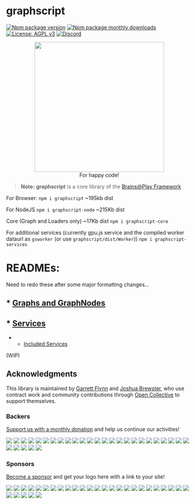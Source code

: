 
# graphscript
[![Npm package version](https://img.shields.io/npm/v/graphscript)](https://npmjs.com/package/graphscript)
[![Npm package monthly downloads](https://badgen.net/npm/dm/graphscript)](https://npmjs.ccom/package/graphscript)
[![License: AGPL v3](https://img.shields.io/badge/license-AGPL_v3-blue.svg)](https://www.gnu.org/licenses/agpl-3.0)
[![Discord](https://img.shields.io/badge/community-discord-7289da.svg?sanitize=true)](https://discord.gg/CDxskSh9ZB)


<p align="center">
<img src="https://github.com/brainsatplay/graphscript/blob/master/gs_logo_min.png"  width=350px height=350px><br>
For happy code!
</p>

> **Note:** **graphscript** is a core library of the [Brains@Play Framework](https://github.com/brainsatplay/brainsatplay)


For Browser:
`npm i graphscript` ~195kb dist

For NodeJS
`npm i graphscript-node` ~215Kb dist

Core (Graph and Loaders only) ~17Kb dist
`npm i graphscript-core`

For additional services (currently gpu.js service and the compiled worker dataurl as `gsworker` (or use `graphscript/dist/Worker`))
`npm i graphscript-services`

# READMEs:

Need to redo these after some major formatting changes...

## * [Graphs and GraphNodes](https://github.com/brainsatplay/graphscript/blob/master/docs/Graph.md)
## * [Services](https://github.com/brainsatplay/graphscript/blob/master/docs/Service.md)
   * * [Included Services](https://github.com/brainsatplay/graphscript/blob/master/docs/Service.md#included-services)

(WIP)


## Acknowledgments
This library is maintained by [Garrett Flynn](https://github.com/garrettmflynn) and [Joshua Brewster](https://github.com/joshbrew), who use contract work and community contributions through [Open Collective](https://opencollective.com/brainsatplay) to support themselves.

### Backers
[Support us with a monthly donation](https://opencollective.com/brainsatplay#backer) and help us continue our activities!

<a href="https://opencollective.com/brainsatplay/backer/0/website" target="_blank"><img src="https://opencollective.com/brainsatplay/backer/0/avatar.svg"></a>
<a href="https://opencollective.com/brainsatplay/backer/1/website" target="_blank"><img src="https://opencollective.com/brainsatplay/backer/1/avatar.svg"></a>
<a href="https://opencollective.com/brainsatplay/backer/2/website" target="_blank"><img src="https://opencollective.com/brainsatplay/backer/2/avatar.svg"></a>
<a href="https://opencollective.com/brainsatplay/backer/3/website" target="_blank"><img src="https://opencollective.com/brainsatplay/backer/3/avatar.svg"></a>
<a href="https://opencollective.com/brainsatplay/backer/4/website" target="_blank"><img src="https://opencollective.com/brainsatplay/backer/4/avatar.svg"></a>
<a href="https://opencollective.com/brainsatplay/backer/5/website" target="_blank"><img src="https://opencollective.com/brainsatplay/backer/5/avatar.svg"></a>
<a href="https://opencollective.com/brainsatplay/backer/6/website" target="_blank"><img src="https://opencollective.com/brainsatplay/backer/6/avatar.svg"></a>
<a href="https://opencollective.com/brainsatplay/backer/7/website" target="_blank"><img src="https://opencollective.com/brainsatplay/backer/7/avatar.svg"></a>
<a href="https://opencollective.com/brainsatplay/backer/8/website" target="_blank"><img src="https://opencollective.com/brainsatplay/backer/8/avatar.svg"></a>
<a href="https://opencollective.com/brainsatplay/backer/9/website" target="_blank"><img src="https://opencollective.com/brainsatplay/backer/9/avatar.svg"></a>
<a href="https://opencollective.com/brainsatplay/backer/10/website" target="_blank"><img src="https://opencollective.com/brainsatplay/backer/10/avatar.svg"></a>
<a href="https://opencollective.com/brainsatplay/backer/11/website" target="_blank"><img src="https://opencollective.com/brainsatplay/backer/11/avatar.svg"></a>
<a href="https://opencollective.com/brainsatplay/backer/12/website" target="_blank"><img src="https://opencollective.com/brainsatplay/backer/12/avatar.svg"></a>
<a href="https://opencollective.com/brainsatplay/backer/13/website" target="_blank"><img src="https://opencollective.com/brainsatplay/backer/13/avatar.svg"></a>
<a href="https://opencollective.com/brainsatplay/backer/14/website" target="_blank"><img src="https://opencollective.com/brainsatplay/backer/14/avatar.svg"></a>
<a href="https://opencollective.com/brainsatplay/backer/15/website" target="_blank"><img src="https://opencollective.com/brainsatplay/backer/15/avatar.svg"></a>
<a href="https://opencollective.com/brainsatplay/backer/16/website" target="_blank"><img src="https://opencollective.com/brainsatplay/backer/16/avatar.svg"></a>
<a href="https://opencollective.com/brainsatplay/backer/17/website" target="_blank"><img src="https://opencollective.com/brainsatplay/backer/17/avatar.svg"></a>
<a href="https://opencollective.com/brainsatplay/backer/18/website" target="_blank"><img src="https://opencollective.com/brainsatplay/backer/18/avatar.svg"></a>
<a href="https://opencollective.com/brainsatplay/backer/19/website" target="_blank"><img src="https://opencollective.com/brainsatplay/backer/19/avatar.svg"></a>
<a href="https://opencollective.com/brainsatplay/backer/20/website" target="_blank"><img src="https://opencollective.com/brainsatplay/backer/20/avatar.svg"></a>
<a href="https://opencollective.com/brainsatplay/backer/21/website" target="_blank"><img src="https://opencollective.com/brainsatplay/backer/21/avatar.svg"></a>
<a href="https://opencollective.com/brainsatplay/backer/22/website" target="_blank"><img src="https://opencollective.com/brainsatplay/backer/22/avatar.svg"></a>
<a href="https://opencollective.com/brainsatplay/backer/23/website" target="_blank"><img src="https://opencollective.com/brainsatplay/backer/23/avatar.svg"></a>
<a href="https://opencollective.com/brainsatplay/backer/24/website" target="_blank"><img src="https://opencollective.com/brainsatplay/backer/24/avatar.svg"></a>
<a href="https://opencollective.com/brainsatplay/backer/25/website" target="_blank"><img src="https://opencollective.com/brainsatplay/backer/25/avatar.svg"></a>
<a href="https://opencollective.com/brainsatplay/backer/26/website" target="_blank"><img src="https://opencollective.com/brainsatplay/backer/26/avatar.svg"></a>
<a href="https://opencollective.com/brainsatplay/backer/27/website" target="_blank"><img src="https://opencollective.com/brainsatplay/backer/27/avatar.svg"></a>
<a href="https://opencollective.com/brainsatplay/backer/28/website" target="_blank"><img src="https://opencollective.com/brainsatplay/backer/28/avatar.svg"></a>
<a href="https://opencollective.com/brainsatplay/backer/29/website" target="_blank"><img src="https://opencollective.com/brainsatplay/backer/29/avatar.svg"></a>

### Sponsors

[Become a sponsor](https://opencollective.com/brainsatplay#sponsor) and get your logo here with a link to your site!

<a href="https://opencollective.com/brainsatplay/sponsor/0/website" target="_blank"><img src="https://opencollective.com/brainsatplay/sponsor/0/avatar.svg"></a>
<a href="https://opencollective.com/brainsatplay/sponsor/1/website" target="_blank"><img src="https://opencollective.com/brainsatplay/sponsor/1/avatar.svg"></a>
<a href="https://opencollective.com/brainsatplay/sponsor/2/website" target="_blank"><img src="https://opencollective.com/brainsatplay/sponsor/2/avatar.svg"></a>
<a href="https://opencollective.com/brainsatplay/sponsor/3/website" target="_blank"><img src="https://opencollective.com/brainsatplay/sponsor/3/avatar.svg"></a>
<a href="https://opencollective.com/brainsatplay/sponsor/4/website" target="_blank"><img src="https://opencollective.com/brainsatplay/sponsor/4/avatar.svg"></a>
<a href="https://opencollective.com/brainsatplay/sponsor/5/website" target="_blank"><img src="https://opencollective.com/brainsatplay/sponsor/5/avatar.svg"></a>
<a href="https://opencollective.com/brainsatplay/sponsor/6/website" target="_blank"><img src="https://opencollective.com/brainsatplay/sponsor/6/avatar.svg"></a>
<a href="https://opencollective.com/brainsatplay/sponsor/7/website" target="_blank"><img src="https://opencollective.com/brainsatplay/sponsor/7/avatar.svg"></a>
<a href="https://opencollective.com/brainsatplay/sponsor/8/website" target="_blank"><img src="https://opencollective.com/brainsatplay/sponsor/8/avatar.svg"></a>
<a href="https://opencollective.com/brainsatplay/sponsor/9/website" target="_blank"><img src="https://opencollective.com/brainsatplay/sponsor/9/avatar.svg"></a>
<a href="https://opencollective.com/brainsatplay/sponsor/10/website" target="_blank"><img src="https://opencollective.com/brainsatplay/sponsor/10/avatar.svg"></a>
<a href="https://opencollective.com/brainsatplay/sponsor/11/website" target="_blank"><img src="https://opencollective.com/brainsatplay/sponsor/11/avatar.svg"></a>
<a href="https://opencollective.com/brainsatplay/sponsor/12/website" target="_blank"><img src="https://opencollective.com/brainsatplay/sponsor/12/avatar.svg"></a>
<a href="https://opencollective.com/brainsatplay/sponsor/13/website" target="_blank"><img src="https://opencollective.com/brainsatplay/sponsor/13/avatar.svg"></a>
<a href="https://opencollective.com/brainsatplay/sponsor/14/website" target="_blank"><img src="https://opencollective.com/brainsatplay/sponsor/14/avatar.svg"></a>
<a href="https://opencollective.com/brainsatplay/sponsor/15/website" target="_blank"><img src="https://opencollective.com/brainsatplay/sponsor/15/avatar.svg"></a>
<a href="https://opencollective.com/brainsatplay/sponsor/16/website" target="_blank"><img src="https://opencollective.com/brainsatplay/sponsor/16/avatar.svg"></a>
<a href="https://opencollective.com/brainsatplay/sponsor/17/website" target="_blank"><img src="https://opencollective.com/brainsatplay/sponsor/17/avatar.svg"></a>
<a href="https://opencollective.com/brainsatplay/sponsor/18/website" target="_blank"><img src="https://opencollective.com/brainsatplay/sponsor/18/avatar.svg"></a>
<a href="https://opencollective.com/brainsatplay/sponsor/19/website" target="_blank"><img src="https://opencollective.com/brainsatplay/sponsor/19/avatar.svg"></a>
<a href="https://opencollective.com/brainsatplay/sponsor/20/website" target="_blank"><img src="https://opencollective.com/brainsatplay/sponsor/20/avatar.svg"></a>
<a href="https://opencollective.com/brainsatplay/sponsor/21/website" target="_blank"><img src="https://opencollective.com/brainsatplay/sponsor/21/avatar.svg"></a>
<a href="https://opencollective.com/brainsatplay/sponsor/22/website" target="_blank"><img src="https://opencollective.com/brainsatplay/sponsor/22/avatar.svg"></a>
<a href="https://opencollective.com/brainsatplay/sponsor/23/website" target="_blank"><img src="https://opencollective.com/brainsatplay/sponsor/23/avatar.svg"></a>
<a href="https://opencollective.com/brainsatplay/sponsor/24/website" target="_blank"><img src="https://opencollective.com/brainsatplay/sponsor/24/avatar.svg"></a>
<a href="https://opencollective.com/brainsatplay/sponsor/25/website" target="_blank"><img src="https://opencollective.com/brainsatplay/sponsor/25/avatar.svg"></a>
<a href="https://opencollective.com/brainsatplay/sponsor/26/website" target="_blank"><img src="https://opencollective.com/brainsatplay/sponsor/26/avatar.svg"></a>
<a href="https://opencollective.com/brainsatplay/sponsor/27/website" target="_blank"><img src="https://opencollective.com/brainsatplay/sponsor/27/avatar.svg"></a>
<a href="https://opencollective.com/brainsatplay/sponsor/28/website" target="_blank"><img src="https://opencollective.com/brainsatplay/sponsor/28/avatar.svg"></a>
<a href="https://opencollective.com/brainsatplay/sponsor/29/website" target="_blank"><img src="https://opencollective.com/brainsatplay/sponsor/29/avatar.svg"></a>